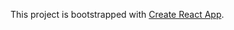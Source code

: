 This project is bootstrapped with [Create React App](https://github.com/facebook/create-react-app).


